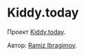 # Kiddy.today

Проект [Kiddy.today](https://Kiddy.today).

Автор: [Ramiz Ibragimov](https://github.com/RamizIb).
